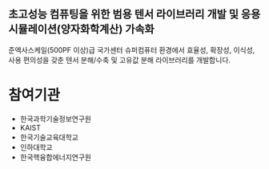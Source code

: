 ## 초고성능 컴퓨팅을 위한 범용 텐서 라이브러리 개발 및 응용시뮬레이션(양자화학계산) 가속화

준엑사스케일(500PF 이상)급 국가센터 슈퍼컴퓨터 환경에서 효율성, 확장성, 이식성, 사용 편의성을 갖춘 텐서 분해/수축 및 고유값 분해 라이브러리를 개발합니다.

# 참여기관
- 한국과학기술정보연구원
- KAIST
- 한국기술교육대학교
- 인하대학교
- 한국핵융합에너지연구원

<!--

**Here are some ideas to get you started:**

🙋‍♀️ A short introduction - what is your organization all about?
🌈 Contribution guidelines - how can the community get involved?
👩‍💻 Useful resources - where can the community find your docs? Is there anything else the community should know?
🍿 Fun facts - what does your team eat for breakfast?
🧙 Remember, you can do mighty things with the power of [Markdown](https://docs.github.com/github/writing-on-github/getting-started-with-writing-and-formatting-on-github/basic-writing-and-formatting-syntax)
-->
